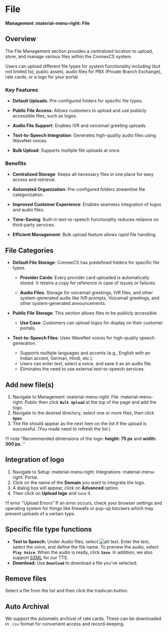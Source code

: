 # File

**Management :material-menu-right: File**

## Overview

The File Management section provides a centralized location to upload, store, and manage various files within the ConnexCS system.

Users can upload different file types for system functionality including (but not limited to), public assets, audio files for PBX (Private Branch Exchange), rate cards, or a logo for your portal.

### Key Features

+ **Default Uploads**: Pre-configured folders for specific file types.

+ **Public File Access**: Allows customers to upload and use publicly accessible files, such as logos.

+ **Audio File Support**: Enables IVR and voicemail greeting uploads.

+ **Text-to-Speech Integration**: Generates high-quality audio files using WaveNet voices.

+ **Bulk Upload**: Supports multiple file uploads at once.

### Benefits

+ **Centralized Storage**: Keeps all necessary files in one place for easy access and retrieval.

+ **Automated Organization**: Pre-configured folders streamline file categorization.

+ **Improved Customer Experience**: Enables seamless integration of logos and audio files.

+ **Time-Saving**: Built-in text-to-speech functionality reduces reliance on third-party services.

+ **Efficient Management**: Bulk upload feature allows rapid file handling.

## File Categories

+ **Default File Storage**: ConnexCS has predefined folders for specific file types.

   + **Provider Cards**: Every provider card uploaded is automatically stored. It retains a copy for reference in case of issues or failures.

   + **Audio Files**: Storage for voicemail greetings, IVR files, and other system-generated audio like IVR prompts, Voicemail greetings, and other system-generated announcements.

+ **Public File Storage**: This section allows files to be publicly accessible.
     + **Use Case**: Customers can upload logos for display on their customer portals.

+ **Text-to-Speech Files**: Uses WaveNet voices for high-quality speech generation.

    + Supports multiple languages and accents (e.g., English with an Indian accent, German, Hindi, etc.).
    + Users can enter text, select a voice, and save it as an audio file.
    + Eliminates the need to use external text-to-speech services.

## Add new file(s)

1. Navigate to Management :material-menu-right: File :material-menu-right: Public then click **`Bulk Upload`** at the top of the page and add the logo.
2. Navigate to the desired directory, select one or more files, then click **`Open`**.
3. The file should appear as the next item on the list if the upload is successful. (You made need to refresh the list.)

!!! note "Recommended dimensions of the logo: **height: 75 px** and **width: 300 px.** "

## Integration of logo

1. Navigate to Setup :material-menu-right: Integrations :material-menu-right: Portal.
2. Click on the name of the **Domain** you want to integrate the logo.
3. A dialog box will appear, click on **Advanced** option.
4. Then click on **Upload logo** and `Save` it.

!!! error "Upload Errors"
    If an error occurs, check your browser settings and operating system for things like firewalls or pop-up blockers which may prevent uploads of a certain type.

## Specific file type functions

* **Text to Speech:** Under Audio files, select ![alt text][texttospeech]. Enter the text, select the voice, and define the file name. To preview the audio, select **`Play Voice`**. When the audio is ready, click **`Save`**. In addition, we also support [SSML](https://cloud.google.com/text-to-speech/docs/ssml) for our TTS.
* **Download:** Use **`Download`** to download a file you've selected.

## Remove files

Select a file from the list and then click the trashcan button.

## Auto Archival

We support the automatic archival of rate cards.
These can be downloaded in `.csv` format for convenient access and record-keeping.

[texttospeech]: /misc/img/texttospeech.png "Text to Speech"
